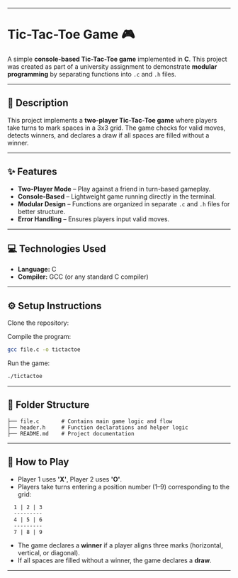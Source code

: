
---

# Tic-Tac-Toe Game 🎮

A simple **console-based Tic-Tac-Toe game** implemented in **C**.
This project was created as part of a university assignment to demonstrate **modular programming** by separating functions into `.c` and `.h` files.

---

## 📖 Description

This project implements a **two-player Tic-Tac-Toe game** where players take turns to mark spaces in a 3x3 grid. The game checks for valid moves, detects winners, and declares a draw if all spaces are filled without a winner.

---

## ✨ Features

* **Two-Player Mode** – Play against a friend in turn-based gameplay.
* **Console-Based** – Lightweight game running directly in the terminal.
* **Modular Design** – Functions are organized in separate `.c` and `.h` files for better structure.
* **Error Handling** – Ensures players input valid moves.

---

## 💻 Technologies Used

* **Language:** C
* **Compiler:** GCC (or any standard C compiler)

---

## ⚙️ Setup Instructions

Clone the repository:

Compile the program:

```bash
gcc file.c -o tictactoe
```

Run the game:

```bash
./tictactoe
```

---

## 📂 Folder Structure

```
├── file.c       # Contains main game logic and flow
├── header.h     # Function declarations and helper logic
├── README.md    # Project documentation
```

---

## 🎲 How to Play

* Player 1 uses **'X'**, Player 2 uses **'O'**.
* Players take turns entering a position number (1–9) corresponding to the grid:

```
  1 | 2 | 3
  ---------
  4 | 5 | 6
  ---------
  7 | 8 | 9
```

* The game declares a **winner** if a player aligns three marks (horizontal, vertical, or diagonal).
* If all spaces are filled without a winner, the game declares a **draw**.

---




